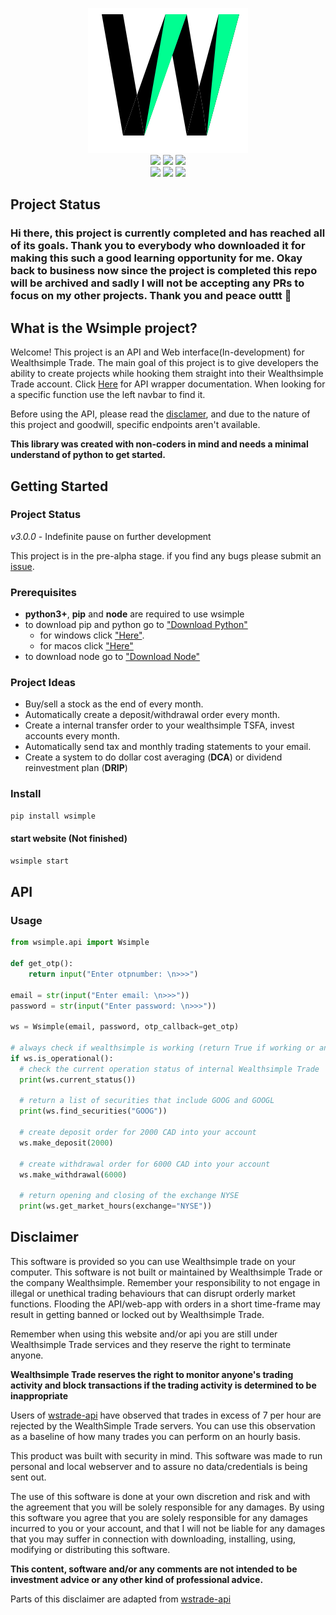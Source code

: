 <p align="center">
  <a>
    <img src="images/logo64.svg">
    <br>
    <img src="https://forthebadge.com/images/badges/made-with-javascript.svg">
    <img src="https://forthebadge.com/images/badges/open-source.svg">
    <img src="https://forthebadge.com/images/badges/made-with-python.svg">
    <br>
    <img src="https://forthebadge.com/images/badges/powered-by-oxygen.svg">
    <img src="https://forthebadge.com/images/badges/powered-by-overtime.svg">
    <img src="https://forthebadge.com/images/badges/powered-by-responsibility.svg">
  </a>
</p>

## Project Status

### Hi there, this project is currently completed and has reached all of its goals. Thank you to everybody who downloaded it for making this such a good learning opportunity for me. Okay back to business now since the project is completed this repo will be archived and sadly I will not be accepting any PRs to focus on my other projects. Thank you and peace outtt :rocket:

## What is the Wsimple project?
Welcome! This project is an API and Web interface(In-development) for Wealthsimple Trade. The main goal of this project is to give developers the ability to create projects while hooking them straight into their Wealthsimple Trade account. Click [Here](https://yusuf8ahmed.github.io/Wsimple/api/api.html#app.api.api.Wsimple) for API wrapper documentation. When looking for a specific function use the left navbar to find it.

Before using the API, please read the [disclamer](#disclamer), and due to the nature of this project and goodwill, specific endpoints aren't available.

**This library was created with non-coders in mind and needs a minimal understand of python to get started.**

## Getting Started
  ### Project Status

  _v3.0.0_ - Indefinite pause on further development 

  This project is in the pre-alpha stage. if you find any bugs please submit an [issue](https://github.com/yusuf8ahmed/Wsimple/issues/new).

  ### Prerequisites
  * **python3+**, **pip** and **node** are required to use wsimple
  * to download pip and python go to ["Download Python"](https://realpython.com/installing-python/)
    * for windows click ["Here"](https://realpython.com/installing-python/#how-to-install-python-on-windows). 
    * for macos click ["Here"](https://realpython.com/installing-python/#how-to-install-python-on-macos)
  * to download node go to ["Download Node"](https://www.edureka.co/blog/node-js-installation/)

  ### Project Ideas
  * Buy/sell a stock as the end of every month.
  * Automatically create a deposit/withdrawal order every month.
  * Create a internal transfer order to your wealthsimple TSFA, invest accounts every month.
  * Automatically send tax and monthly trading statements to your email.
  * Create a system to do dollar cost averaging (**DCA**) or dividend reinvestment plan (**DRIP**)

  ### Install
  ```bash
  pip install wsimple 
  ```
  #### start website (Not finished)
  ```bash
  wsimple start
  ```

<a id="index"></a> 

## API
### Usage
  ```python
  from wsimple.api import Wsimple

  def get_otp():
      return input("Enter otpnumber: \n>>>")

  email = str(input("Enter email: \n>>>"))
  password = str(input("Enter password: \n>>>"))

  ws = Wsimple(email, password, otp_callback=get_otp) 

  # always check if wealthsimple is working (return True if working or an error)
  if ws.is_operational(): 
    # check the current operation status of internal Wealthsimple Trade
    print(ws.current_status())
    
    # return a list of securities that include GOOG and GOOGL
    print(ws.find_securities("GOOG")) 
    
    # create deposit order for 2000 CAD into your account
    ws.make_deposit(2000)
    
    # create withdrawal order for 6000 CAD into your account
    ws.make_withdrawal(6000)
    
    # return opening and closing of the exchange NYSE
    print(ws.get_market_hours(exchange="NYSE"))
  ```

<a id="disclamer"></a> 

## Disclaimer

  This software is provided so you can use Wealthsimple trade on your computer. This software is not built or maintained by Wealthsimple Trade or the company Wealthsimple. Remember your responsibility to not engage in illegal or unethical trading behaviours that can disrupt orderly market functions. Flooding the API/web-app with orders in a short time-frame may result in getting banned or locked out by Wealthsimple Trade.

  Remember when using this website and/or api you are still under Wealthsimple Trade services and they reserve the right to terminate anyone.

  **Wealthsimple Trade reserves the right to monitor anyone's trading activity and block transactions if the trading activity is determined to be inappropriate**

  Users of [wstrade-api](https://github.com/ahmedsakr/wstrade-api) have observed that trades in excess of 7 per hour are rejected by the WealthSimple Trade servers. You can use this observation as a baseline of how many trades you can perform on an hourly basis.

  This product was built with security in mind. This software was made to run personal and local webserver and to assure no data/credentials is being sent out. 
  
  The use of this software is done at your own discretion and risk and with the agreement that you will be solely responsible for any damages. By using this software you agree that you are solely responsible for any damages incurred to you or your account, and that I will not be liable for any damages that you may suffer in connection with downloading, installing, using, modifying or distributing this software.

  **This content, software and/or any comments are not intended to be investment advice or any other kind of professional advice.**

  Parts of this disclaimer are adapted from [wstrade-api](https://github.com/ahmedsakr/wstrade-api)

